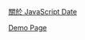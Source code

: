 [關於 JavaScript Date](https://hoyis-note.coderbridge.io/2021/07/10/javascript-date/)

[Demo Page](https://hoyi-23.github.io/countdown_page/index.html)